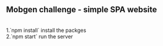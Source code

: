 <h2>Mobgen challenge - simple SPA website</h2><br />
1.`npm install` install the packges <br />
2.`npm start` run the server

